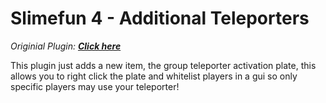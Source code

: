 # Slimefun 4 - Additional Teleporters
*Originial Plugin: [**Click here**](https://github.com/thebusybiscuit/Slimefun4/)*

This plugin just adds a new item, the group teleporter activation plate, this allows you to right click the plate and whitelist players in a gui so only specific players may use your teleporter!
